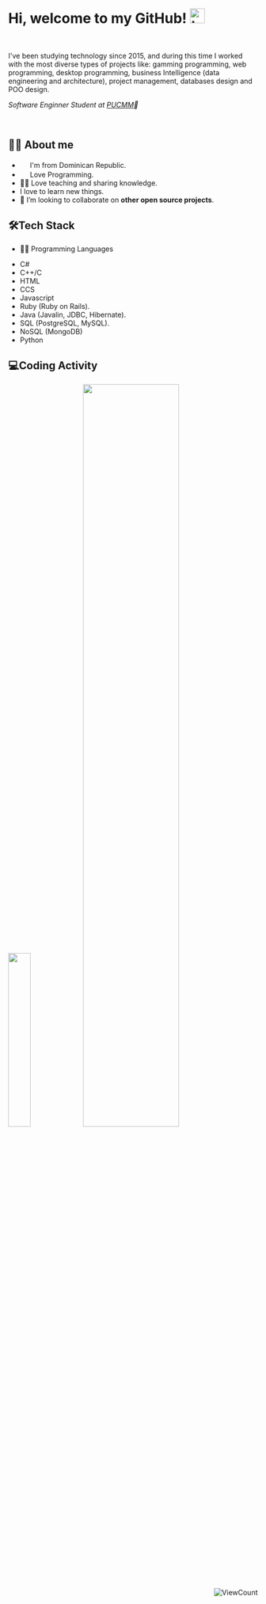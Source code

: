 <!--
### Hi there 👋

**domielias/domielias** is a ✨ _special_ ✨ repository because its `README.md` (this file) appears on your GitHub profile.

Here are some ideas to get you started:

- 🔭 I’m currently working on ...
- 🌱 I’m currently learning ...
- 👯 I’m looking to collaborate on ...
- 🤔 I’m looking for help with ...
- 💬 Ask me about ...
- 📫 How to reach me: ...
- 😄 Pronouns: ...
- ⚡ Fun fact: ...
-->
# Hi, welcome to my GitHub! <img width="30" src="https://emojis.slackmojis.com/emojis/images/1577982316/7421/typingcat.gif?1577982316" alt="typingcat" />
<br>

I've been studying technology since 2015, and during this time I worked with the most diverse types of projects like: gamming programming, web programming, desktop programming, business Intelligence (data engineering and architecture), project management, databases design and POO design. 


*Software Enginner Student at [PUCMM](https://www.pucmm.edu.do/)🏢*

<br>

## 👩‍💻 About me
* <img width="16" src="https://image.flaticon.com/icons/png/512/330/330375.png" /> I'm from Dominican Republic.
* <img width="16" src="https://about.gitlab.com/images/blogimages/GitLab-Dev.png" alt="" /> Love Programming.
* 👩‍🏫 Love teaching and sharing knowledge.
* I love to learn new things.
* 👯 I’m looking to collaborate on **other open source projects**.


## 🛠️Tech Stack
- 👩‍💻 Programming Languages
* C#
* C++/C
* HTML
* CCS
* Javascript
* Ruby (Ruby on Rails).
* Java (Javalin, JDBC, Hibernate).
* SQL (PostgreSQL, MySQL).
* NoSQL (MongoDB)
* Python
    

## 💻Coding Activity

<img src="https://github-readme-stats.vercel.app/api/top-langs/?username=domielias&theme=dark" width="30%" /><img src="https://github-readme-stats.vercel.app/api?username=domielias&theme=dark" width="62%" />
<br>
    

<div align="right">
  
![ViewCount](https://views.whatilearened.today/views/github/domielias/domielias.svg)
